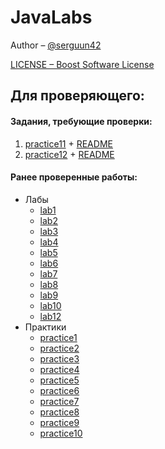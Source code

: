# JavaLabs

Author – [@serguun42](https://github.com/serguun42)

[LICENSE – Boost Software License](./LICENSE)

## Для проверяющего:

#### Задания, требующие проверки:
1. [practice11](./src/ru/serguun42/java/practice11) + [README](./src/ru/serguun42/java/practice11/README.md)
2. [practice12](./src/ru/serguun42/java/practice12) + [README](./src/ru/serguun42/java/practice12/README.md)

#### Ранее проверенные работы:
* Лабы
  * [lab1](./src/ru/serguun42/java/lab1)
  * [lab2](./src/ru/serguun42/java/lab2)
  * [lab3](./src/ru/serguun42/java/lab3)
  * [lab4](./src/ru/serguun42/java/lab4)
  * [lab5](./src/ru/serguun42/java/lab5)
  * [lab6](./src/ru/serguun42/java/lab6)
  * [lab7](./src/ru/serguun42/java/lab7)
  * [lab8](./src/ru/serguun42/java/lab8)
  * [lab9](./src/ru/serguun42/java/lab9)
  * [lab10](./src/ru/serguun42/java/lab10)
  * [lab12](./src/ru/serguun42/java/lab12)
* Практики
  * [practice1](./src/ru/serguun42/java/practice1)
  * [practice2](./src/ru/serguun42/java/practice2)
  * [practice3](./src/ru/serguun42/java/practice3)
  * [practice4](./src/ru/serguun42/java/practice4)
  * [practice5](./src/ru/serguun42/java/practice5)
  * [practice6](./src/ru/serguun42/java/practice6)
  * [practice7](./src/ru/serguun42/java/practice7)
  * [practice8](./src/ru/serguun42/java/practice8)
  * [practice9](./src/ru/serguun42/java/practice9)
  * [practice10](./src/ru/serguun42/java/practice10)
